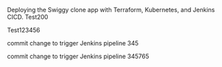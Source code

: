 Deploying the Swiggy clone app with Terraform, Kubernetes, and Jenkins CICD.
Test200


Test123456

commit change to trigger Jenkins pipeline 345


commit change to trigger Jenkins pipeline 345765



